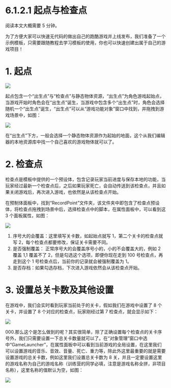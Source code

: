 # 6.1.2.1 起点与检查点

阅读本文大概需要 5 分钟。

为了方便大家可以快速无代码的做出自己的跑酷游戏并上线发布，我们准备了一个示例模板，只需要跟随教程去学习模板的使用，你也可以快速创建出属于自己的游戏项目！

# 1. 起点

![](https:/wstatic-a1.233leyuan.com/productdocs/static/boxcnkphupBZNK05kDeHdaQ2pAh.png)

起点包含一个“出生点”与“检查点”与静态物体资源，“出生点”为角色游戏起始点，当游戏开始时角色会在“出生点”诞生，当游戏中包含多个“出生点”时，角色会选择随机一个“出生点”诞生，“出生点”可以从“游戏功能对象”窗口中找到，并拖拽到游戏场景中，如图：

![](https:/wstatic-a1.233leyuan.com/productdocs/static/boxcnmMpACeywEvALfJ7NCe39Id.png)

在“出生点”下方，一般会选择一个静态物体资源作为起始的地面，这个从我们编辑器的本地资源库中找一个自己喜欢的游戏物体就可以了。

# 2. 检查点

检查点是模板中提供的一个预设体，包含记录玩家当前进度与保存本地的功能，当玩家经过最新一个检查点后，之后如果玩家死亡，会自动传送到该检查点，并且如果关闭游戏后，再次进入游戏，也依然是从该检查点开始。

在预制体面板中，找到“RecordPoint”文件夹，该文件夹中即包含了检查点预设体，将检查点拖拽到场景中后，选择检查点中的脚本，在属性面板中，可以看到这 3 个面板属性，如图：

![](https:/wstatic-a1.233leyuan.com/productdocs/static/boxcn8sKh6Kufu0fVMaTq0Lt3Zb.png)

1. 序号大的会覆盖：这里填写关卡数，如起始点就写 1，第二个关卡的检查点就写 2，每个检查点都要修改，保证关卡需要不同。
2. 是否强制覆盖： 正常序号大的会覆盖序号小的，小的不会覆盖大的，例如 2 覆盖 1,1 覆盖不了 2，但是勾选这个选项，即便你现在走到 100 号检查点，再走到这个 1 号检查点后，当前你的记录就会被强制覆盖为 1。
3. 是否存档：如果勾选存档，下次进入游戏依然会从该检查点开始。

# 3.  设置总关卡数及其他设置

在游戏中，我们会实时看到玩家当前处于的关卡，假如我们在游戏中设置了 8 个关卡，并设置了 8 个对应的检查点，玩家刚经过第 7 检查点，就会显示如下：

![](https:/wstatic-a1.233leyuan.com/productdocs/static/boxcnrAxU3RYVYDftQLdPLWPSah.png)

000.那么这个是怎么做到的呢？其实很简单，除了正确设置每个检查点的关卡序号外，我们只需要设置一下总关卡数量就可以了。在“对象管理”窗口中选中“GameLauncher”，在属性面板中可以看到当前游戏的全局设置，在这里我们可以设置游戏的音乐、音效、音量、死亡、重力等，除此外这里最重要的就是需要设置游戏的总关卡数，例如这里我们设置总关卡数为 8 关，并且一定要设置这里的游戏名称为自己的游戏名称（训练营的同学必填，注意是游戏名称全拼，非项目名称），这里名称的值默认为空，如图：

![](https:/wstatic-a1.233leyuan.com/productdocs/static/boxcnZqoRrmlJHd3CDuinrfqvSg.png)
